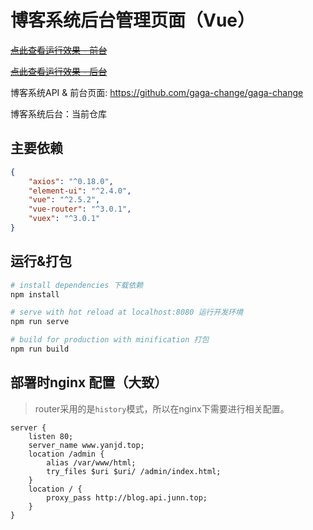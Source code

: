 # 博客系统后台管理页面（Vue）

~~[点此查看运行效果 - 前台](http://blog.junn.top)~~

~~[点此查看运行效果 - 后台](http://blog.junn.top/admin/login)~~

博客系统API & 前台页面: https://github.com/gaga-change/gaga-change

博客系统后台：当前仓库

## 主要依赖

``` json
{
    "axios": "^0.18.0",
    "element-ui": "^2.4.0",
    "vue": "^2.5.2",
    "vue-router": "^3.0.1",
    "vuex": "^3.0.1"
}
```

## 运行&打包

``` bash
# install dependencies 下载依赖
npm install

# serve with hot reload at localhost:8080 运行开发环境
npm run serve

# build for production with minification 打包
npm run build

```
## 部署时nginx 配置（大致）

> router采用的是`history`模式，所以在nginx下需要进行相关配置。

``` nginx
server {
    listen 80;
    server_name www.yanjd.top;
    location /admin {
        alias /var/www/html;
        try_files $uri $uri/ /admin/index.html;
    }
    location / {
        proxy_pass http://blog.api.junn.top;
    }
}
```